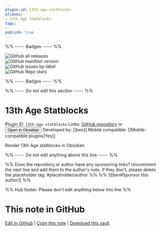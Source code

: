 ```yaml
---
plugin-id: 13th-age-statblocks
aliases:
- 13th Age Statblocks
tags: 
- 
publish: true
---
```


%% ----- Badges ----- %%

![GitHub all releases](https://img.shields.io/github/downloads/ben/obsidian-13th-age-statblocks/total?color=573E7A&logo=github&style=for-the-badge)   
![GitHub manifest version](https://img.shields.io/github/manifest-json/v/ben/obsidian-13th-age-statblocks?color=573E7A&logo=github&style=for-the-badge)   
![GitHub issues by-label](https://img.shields.io/github/issues/ben/obsidian-13th-age-statblocks/help%20wanted?color=573E7A&logo=github&style=for-the-badge)   
![GitHub Repo stars](https://img.shields.io/github/stars/ben/obsidian-13th-age-statblocks?color=573E7A&logo=github&style=for-the-badge)

%% ----- Badges ----- %%

%% ----- Do not edit this section ----- %%

# 13th Age Statblocks

Plugin ID: `13th-age-statblocks`
Links: [GitHub repository](https://github.com/ben/obsidian-13th-age-statblocks) or [<button id=HH>Open in Obsidian</button>](obsidian://show-plugin?id=13th-age-statblocks)
Developed by: [[ben]]
Mobile compatible: [[Mobile-compatible plugins|Yes]]

Render 13th Age statblocks in Obsidian.

%% ----- Do not edit anything above this line ----- %% 

%% Does the repository or author have any sponsoring links? Uncomment the next line and add them to the author's note. If they don't, please delete the placeholder tag: #placeholder/author %%
%% ![[ben#Sponsor this author]] %%

%% Hub footer: Please don't edit anything below this line %%

# This note in GitHub

<span class="git-footer">[Edit In GitHub](https://github.dev/obsidian-community/obsidian-hub/blob/main/02%20-%20Community%20Expansions/02.05%20All%20Community%20Expansions/Plugins/13th-age-statblocks.md "git-hub-edit-note") | [Copy this note](https://raw.githubusercontent.com/obsidian-community/obsidian-hub/main/02%20-%20Community%20Expansions/02.05%20All%20Community%20Expansions/Plugins/13th-age-statblocks.md "git-hub-copy-note") | [Download this vault](https://github.com/obsidian-community/obsidian-hub/archive/refs/heads/main.zip "git-hub-download-vault") </span>
